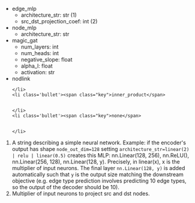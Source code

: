 <div class="annotate">

<ul>
    <li class='bullet'><span class="key">edge_mlp</span>
    <ul>
        <li class='no-bullet'><span class="key-leaf">architecture_str</span>: <span class="value">str (1)</span></li>
        <li class='no-bullet'><span class="key-leaf">src_dst_projection_coef</span>: <span class="value">int (2)</span></li>
    </ul>
    </li>
    <li class='bullet'><span class="key">node_mlp</span>
    <ul>
        <li class='no-bullet'><span class="key-leaf">architecture_str</span>: <span class="value">str</span></li>
    </ul>
    </li>
    <li class='bullet'><span class="key">magic_gat</span>
    <ul>
        <li class='no-bullet'><span class="key-leaf">num_layers</span>: <span class="value">int</span></li>
        <li class='no-bullet'><span class="key-leaf">num_heads</span>: <span class="value">int</span></li>
        <li class='no-bullet'><span class="key-leaf">negative_slope</span>: <span class="value">float</span></li>
        <li class='no-bullet'><span class="key-leaf">alpha_l</span>: <span class="value">float</span></li>
        <li class='no-bullet'><span class="key-leaf">activation</span>: <span class="value">str</span></li>
    </ul>
    </li>
    <li class='bullet'><span class="key">nodlink</span>
    
    
    </li>
    <li class='bullet'><span class="key">inner_product</span>
    
    
    </li>
    <li class='bullet'><span class="key">none</span>
    
    
    </li>
</ul>

</div>

1. A string describing a simple neural network. Example: if the encoder's output has shape `node_out_dim=128`                                 setting `architecture_str=linear(2) | relu | linear(0.5)` creates this MLP: nn.Linear(128, 256), nn.ReLU(), nn.Linear(256, 128), nn.Linear(128, y).                                 Precisely, in linear(x), x is the multiplier of input neurons. The final layer `nn.Linear(128, y)` is added automatically such that `y` is the                                 output size matching the downstream objective (e.g. edge type prediction involves predicting 10 edge types, so the output of the decoder should be 10).<br>
2. Multiplier of input neurons to project src and dst nodes.<br>

